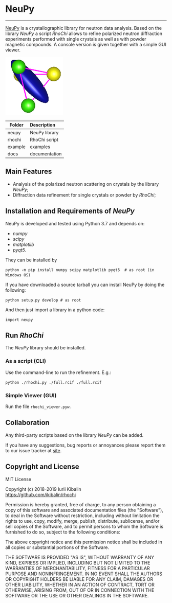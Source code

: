 # NeuPy 
***

[NeuPy] is a crystallographic library for neutron data analysis. Based on the library *NeuPy* a script *RhoChi* allows to refine polarized neutron diffraction experiments performed with single crystals as well as with powder magnetic compounds. A console version is given together with a simple GUI viewer. 

![logo](rhochi/f_icon/smm.PNG "logo")



 Folder    |  Description
 -----     |  :--------
 neupy     |  NeuPy library 
 rhochi    |  RhoChi script 
 example   |  examples
 docs      |  documentation

## Main Features


 - Analysis of the polarized neutron scattering on crystals by the library *NeuPy*;
 - Diffraction data refinement for single crystals or powder by *RhoChi*;
 
## Installation and Requirements of *NeuPy*

NeuPy is developed and tested using Python 3.7 and depends on:

- *numpy* 
- *scipy*
- *matplotlib*
- *pyqt5*.

They can be installed by
```
python -m pip install numpy scipy matplotlib pyqt5  # as root (in Windows OS)
```

If you have downloaded a source tarball you can install NeuPy by doing the following:
```
python setup.py develop # as root 
```

And then just import a library in a python code:
```
import neupy
```


## Run *RhoChi*

The *NeuPy* library should be installed.

### As a script (CLI) 
Use the command-line to run the refinement. E.g.:
```
python ./rhochi.py ./full.rcif ./full.rcif
```

### Simple Viewer (GUI) 
Run the file `rhochi_viewer.pyw`.

## Collaboration

Any third-party scripts based on the library *NeuPy* can be added.

If you have any suggestions, bug reports or annoyances please report them to our issue tracker at [site][NeuPy].

## Copyright and License

MIT License

Copyright (c) 2018-2019 Iurii Kibalin   
https://github.com/ikibalin/rhochi

Permission is hereby granted, free of charge, to any person obtaining a copy
of this software and associated documentation files (the "Software"), to deal
in the Software without restriction, including without limitation the rights
to use, copy, modify, merge, publish, distribute, sublicense, and/or sell
copies of the Software, and to permit persons to whom the Software is
furnished to do so, subject to the following conditions:

The above copyright notice and this permission notice shall be included in all
copies or substantial portions of the Software.

THE SOFTWARE IS PROVIDED "AS IS", WITHOUT WARRANTY OF ANY KIND, EXPRESS OR
IMPLIED, INCLUDING BUT NOT LIMITED TO THE WARRANTIES OF MERCHANTABILITY,
FITNESS FOR A PARTICULAR PURPOSE AND NONINFRINGEMENT. IN NO EVENT SHALL THE
AUTHORS OR COPYRIGHT HOLDERS BE LIABLE FOR ANY CLAIM, DAMAGES OR OTHER
LIABILITY, WHETHER IN AN ACTION OF CONTRACT, TORT OR OTHERWISE, ARISING FROM,
OUT OF OR IN CONNECTION WITH THE SOFTWARE OR THE USE OR OTHER DEALINGS IN THE
SOFTWARE.

[NeuPy]: https://github.com/ikibalin/neupy "GitHub link on NeuPy"